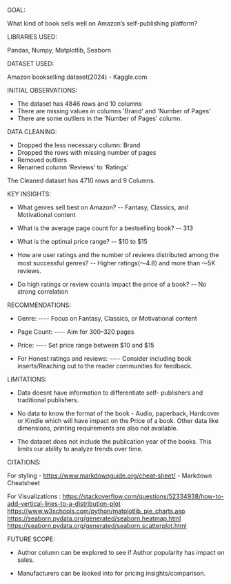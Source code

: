 GOAL: 

   What kind of book sells well on Amazon’s self-publishing platform?

LIBRARIES USED:

   Pandas, Numpy, Matplotlib, Seaborn


DATASET USED:

   Amazon bookselling dataset(2024) - Kaggle.com


INITIAL OBSERVATIONS:

   * The dataset has 4846 rows and 10 columns
   * There are missing values in columns 'Brand' and 'Number of Pages'
   * There are some outliers in the 'Number of Pages' column.


DATA CLEANING:

   * Dropped the less necessary column: Brand 
   * Dropped the rows with missing number of pages
   * Removed outliers
   * Renamed column ‘Reviews’ to ‘Ratings’

   The Cleaned dataset has 4710 rows and 9 Columns.
   

KEY INSIGHTS:

   * What genres sell best on Amazon? -- Fantasy, Classics, and Motivational content 
  
   * What is the average page count for a bestselling book? -- 313

   * What is the optimal price range? -- $10 to $15

   * How are user ratings and the number of reviews distributed among the most successful genres? -- Higher ratings(〜4.8)
     and more than 〜5K reviews. 

   * Do high ratings or review counts impact the price of a book? -- No strong correlation


RECOMMENDATIONS:

   * Genre: ----   Focus on Fantasy, Classics, or Motivational content  

   * Page Count: ----   Aim for 300–320 pages  

   * Price: ----   Set price range between $10 and $15

   * For Honest ratings and reviews: ---- Consider including book inserts/Reaching out to the reader communities for feedback.


LIMITATIONS:

   * Data doesnt have information to differentiate self- publishers and traditional publishers.

   * No data to know the format of the book - Audio, paperback, Hardcover or Kindle which will have impact on the Price of a book. Other data like dimensions, printing requirements are also not available.

   * The dataset does not include the publication year of the books. This limits our ability to analyze trends over time.

CITATIONS: 

For styling - https://www.markdownguide.org/cheat-sheet/ - Markdown Cheatsheet

For Visualizations : https://stackoverflow.com/questions/52334938/how-to-add-vertical-lines-to-a-distribution-plot
                     https://www.w3schools.com/python/matplotlib_pie_charts.asp
                     https://seaborn.pydata.org/generated/seaborn.heatmap.html
                     https://seaborn.pydata.org/generated/seaborn.scatterplot.html


FUTURE SCOPE:

   * Author column can be explored to see if Author popularity has impact on sales.

   * Manufacturers can be looked into for pricing insights/comparison.
